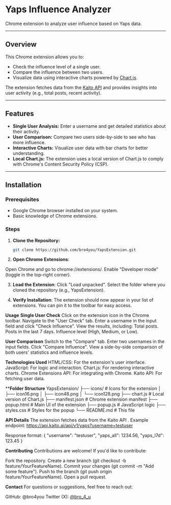 # Yaps Influence Analyzer

Chrome extension to analyze user influence based on Yaps data.

---

## Overview
This Chrome extension allows you to:
- Check the influence level of a single user.
- Compare the influence between two users.
- Visualize data using interactive charts powered by [Chart.js](https://www.chartjs.org/).

The extension fetches data from the [Kaito API](https://api.kaito.ai/) and provides insights into user activity (e.g., total posts, recent activity).

---

## Features
- **Single User Analysis:** Enter a username and get detailed statistics about their activity.
- **User Comparison:** Compare two users side-by-side to see who has more influence.
- **Interactive Charts:** Visualize user data with bar charts for better understanding.
- **Local Chart.js:** The extension uses a local version of Chart.js to comply with Chrome's Content Security Policy (CSP).

---

## Installation

### Prerequisites
- Google Chrome browser installed on your system.
- Basic knowledge of Chrome extensions.

### Steps
1. **Clone the Repository:**
   ```bash
   git clone https://github.com/bro4you/YapsExtension.git

2. **Open Chrome Extensions**:

Open Chrome and go to chrome://extensions/.
Enable "Developer mode" (toggle in the top-right corner).


3. ****Load** the Extension**:
Click "Load unpacked".
Select the folder where you cloned the repository (e.g., YapsExtension).


4. **Verify Installation**:
The extension should now appear in your list of extensions.
You can pin it to the toolbar for easy access.


**Usage**
**Single User Check**
Click on the extension icon in the Chrome toolbar.
Navigate to the "User Check" tab.
Enter a username in the input field and click "Check Influence".
View the results, including:
Total posts.
Posts in the last 7 days.
Influence level (High, Medium, or Low).

**User Comparison**
Switch to the "Compare" tab.
Enter two usernames in the input fields.
Click "Compare Influence".
View a side-by-side comparison of both users' statistics and influence levels.


**Technologies Used**
HTML/CSS: For the extension's user interface.
JavaScript: For logic and interaction.
Chart.js: For rendering interactive charts.
Chrome Extensions API: For integrating with Chrome.
Kaito API: For fetching user data.

****Folder Structure**
YapsExtension/
├── icons/                # Icons for the extension
│   ├── icon16.png
│   ├── icon48.png
│   └── icon128.png
├── chart.js              # Local version of Chart.js
├── manifest.json         # Chrome extension manifest
├── popup.html            # Main UI of the extension
├── popup.js              # JavaScript logic
├── styles.css            # Styles for the popup
└── README.md             # This file

**API Details**
The extension fetches data from the Kaito API .
Example endpoint:
https://api.kaito.ai/api/v1/yaps?username=testuser

Response format:
{
  "username": "testuser",
  "yaps_all": 1234.56,
  "yaps_l7d": 123.45
}

**Contributing**
Contributions are welcome! If you'd like to contribute:

Fork the repository.
Create a new branch (git checkout -b feature/YourFeatureName).
Commit your changes (git commit -m "Add some feature").
Push to the branch (git push origin feature/YourFeatureName).
Open a pull request.

**Contact**
For questions or suggestions, feel free to reach out:

GitHub: @bro4you
Twitter (X): [@bro_4_u](https://x.com/bro_4_u?spm=a2ty_o01.29997169.0.0.3d4d5171F3d31g)
